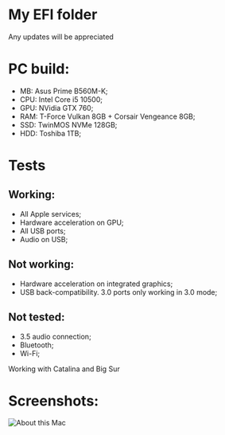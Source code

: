 # My EFI folder
Any updates will be appreciated

# PC build:
- MB: Asus Prime B560M-K;
- CPU: Intel Core i5 10500;
- GPU: NVidia GTX 760;
- RAM: T-Force Vulkan 8GB + Corsair Vengeance 8GB;
- SSD: TwinMOS NVMe 128GB;
- HDD: Toshiba 1TB;

# Tests
## Working:
- All Apple services;
- Hardware acceleration on GPU;
- All USB ports;
- Audio on USB;

## Not working:
- Hardware acceleration on integrated graphics;
- USB back-compatibility. 3.0 ports only working in 3.0 mode;

## Not tested:
- 3.5 audio connection;
- Bluetooth;
- Wi-Fi;

Working with Catalina and Big Sur

# Screenshots:
![About this Mac](https://github.com/HarleyK1ng/opencore_b560_i5-10500/blob/main/screenshots/about_this_mac.png)
